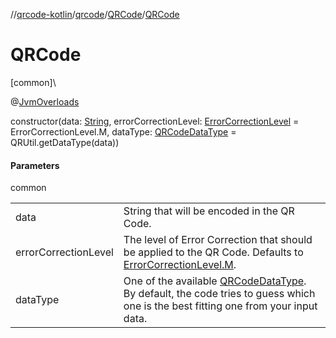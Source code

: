 //[qrcode-kotlin](../../../index.md)/[qrcode](../index.md)/[QRCode](index.md)/[QRCode](-q-r-code.md)

# QRCode

[common]\

@[JvmOverloads](https://kotlinlang.org/api/latest/jvm/stdlib/kotlin.jvm/-jvm-overloads/index.html)

constructor(data: [String](https://kotlinlang.org/api/latest/jvm/stdlib/kotlin/-string/index.html), errorCorrectionLevel: [ErrorCorrectionLevel](../-error-correction-level/index.md) = ErrorCorrectionLevel.M, dataType: [QRCodeDataType](../-q-r-code-data-type/index.md) = QRUtil.getDataType(data))

#### Parameters

common

| | |
|---|---|
| data | String that will be encoded in the QR Code. |
| errorCorrectionLevel | The level of Error Correction that should be applied to the QR Code. Defaults to [ErrorCorrectionLevel.M](../-error-correction-level/-m/index.md). |
| dataType | One of the available [QRCodeDataType](../-q-r-code-data-type/index.md). By default, the code tries to guess which one is the best fitting one from your input data. |
